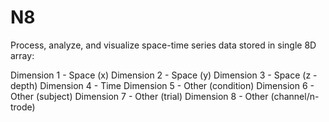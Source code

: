 # N8
Process, analyze, and visualize space-time series data stored in single 8D array:

Dimension 1 - Space (x)
Dimension 2 - Space (y)
Dimension 3 - Space (z - depth)
Dimension 4 - Time
Dimension 5 - Other (condition)
Dimension 6 - Other (subject)
Dimension 7 - Other (trial)
Dimension 8 - Other (channel/n-trode)

